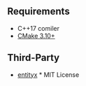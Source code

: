 ## Requirements
* C++17 comiler
* [CMake 3.10+](https://cmake.org/)

## Third-Party
* [entityx](https://github.com/alecthomas/entityx/) * MIT License
